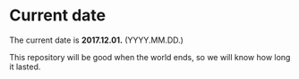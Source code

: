 # Current date

The current date is **2017.12.01.** (YYYY.MM.DD.)

This repository will be good when the world ends, so we will know how long it lasted.